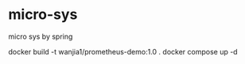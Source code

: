 # micro-sys

micro sys by spring

docker build -t wanjia1/prometheus-demo:1.0 . docker compose up -d   

